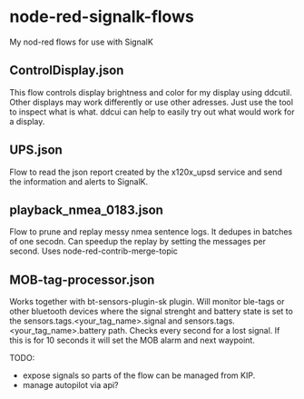 # node-red-signalk-flows
My nod-red flows for use with SignalK

## ControlDisplay.json
This flow controls display brightness and color for my display using ddcutil. Other displays may work differently or use other adresses. Just use the tool to inspect what is what. ddcui can help to easily try out what would work for a display.

## UPS.json
Flow to read the json report created by the x120x_upsd service and send the information and alerts to SignalK.

## playback_nmea_0183.json
Flow to prune and replay messy nmea sentence logs. It dedupes in batches of one secodn. Can speedup the replay by setting the messages per second.
Uses node-red-contrib-merge-topic

## MOB-tag-processor.json
Works together with bt-sensors-plugin-sk plugin. Will monitor ble-tags or other bluetooth devices where the signal strenght and battery state is set to the sensors.tags.<your_tag_name>.signal and sensors.tags.<your_tag_name>.battery path. Checks every second for a lost signal. If this is for 10 seconds it will set the MOB alarm and next waypoint.

TODO: 
- expose signals so parts of the flow can be managed from KIP.
- manage autopilot via api?
